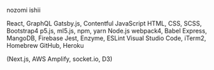 nozomi ishii

React, GraphQL
Gatsby.js, Contentful
JavaScript
HTML, CSS, SCSS, Bootstrap4
p5.js, ml5.js,
npm, yarn
Node.js
webpack4, Babel
Express, MangoDB, Firebase
Jest, Enzyme, ESLint
Visual Studio Code, iTerm2, Homebrew
GitHub, Heroku

(Next.js, AWS Amplify, socket.io, D3)
